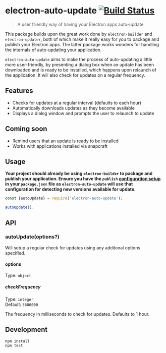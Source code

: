 # electron-auto-update [![Build Status](https://travis-ci.org/davidwinter/electron-auto-update.svg?branch=main)](https://travis-ci.org/davidwinter/electron-auto-update)

> A user friendly way of having your Electron apps auto-update

This package builds upon the great work done by `electron-builder` and `electron-updater`, both of which make it really easy for you to package and publish your Electron apps. The latter package works wonders for handling the internals of auto-updating your application.

`electron-auto-update` aims to make the process of auto-updating a little more user-friendly, by presenting a dialog box when an update has been downloaded and is ready to be installed, which happens upon relaunch of the application. It will also check for updates on a regular frequency.

## Features

- Checks for updates at a regular interval (defaults to each hour)
- Automatically downloads updates as they become available
- Displays a dialog window and prompts the user to relaunch to update

## Coming soon

- Remind users that an update is ready to be installed
- Works with applications installed via snapcraft

## Usage

**Your project should already be using `electron-builder` to package and publish your application. Ensure you have the `publish` [configuration setup](https://www.electron.build/configuration/publish) in your `package.json` file as `electron-auto-update` will use that configuration for detecting new versions available for update.**


```js
const {autoUpdate} = require('electron-auto-update');

autoUpdate();
```

## API

### autoUpdate(options?)

Will setup a regular check for updates using any additonal options specified.

#### options

Type: `object`

##### checkFrequency

Type: `integer`\
Default: `3600000`

The frequency in milliseconds to check for updates. Defaults to 1 hour.

## Development

```
npm install
npm test
```

